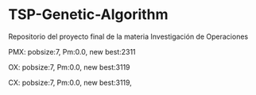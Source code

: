 # TSP-Genetic-Algorithm

Repositorio del proyecto final de la materia Investigación de Operaciones

PMX:
pobsize:7, Pm:0.0, new best:2311


OX:
pobsize:7, Pm:0.0, new best:3119


CX:
pobsize:7, Pm:0.0, new best:3119,
